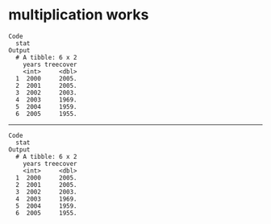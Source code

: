# multiplication works

    Code
      stat
    Output
      # A tibble: 6 x 2
        years treecover
        <int>     <dbl>
      1  2000     2005.
      2  2001     2005.
      3  2002     2003.
      4  2003     1969.
      5  2004     1959.
      6  2005     1955.

---

    Code
      stat
    Output
      # A tibble: 6 x 2
        years treecover
        <int>     <dbl>
      1  2000     2005.
      2  2001     2005.
      3  2002     2003.
      4  2003     1969.
      5  2004     1959.
      6  2005     1955.


